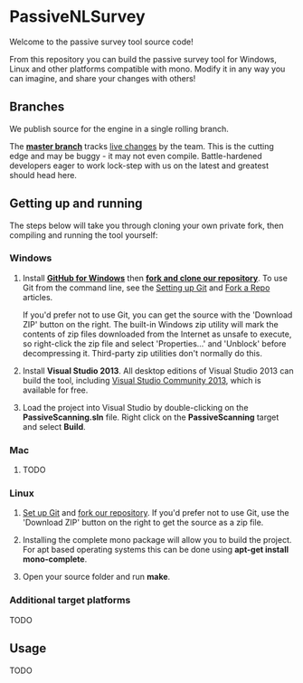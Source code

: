 PassiveNLSurvey
=============

Welcome to the passive survey tool source code!

From this repository you can build the passive survey tool for Windows, Linux and other platforms compatible with mono. Modify it in any way you can imagine, and share your changes with others!

Branches
--------

We publish source for the engine in a single rolling branch.

The **[master branch](https://github.com/radicallyopensecurity/PassiveNLSurvey/tree/master)** tracks [live changes](https://github.com/radicallyopensecurity/PassiveNLSurvey/commits/master) by the team.
This is the cutting edge and may be buggy - it may not even compile. Battle-hardened developers eager to work lock-step with us on the latest and greatest should head here.

Getting up and running
----------------------

The steps below will take you through cloning your own private fork, then compiling and running the tool yourself:

### Windows

1. Install **[GitHub for Windows](https://windows.github.com/)** then **[fork and clone our repository](https://guides.github.com/activities/forking/)**.
   To use Git from the command line, see the [Setting up Git](https://help.github.com/articles/set-up-git/) and [Fork a Repo](https://help.github.com/articles/fork-a-repo/) articles.

   If you'd prefer not to use Git, you can get the source with the 'Download ZIP' button on the right. The built-in Windows zip utility will mark the contents of zip files
   downloaded from the Internet as unsafe to execute, so right-click the zip file and select 'Properties...' and 'Unblock' before decompressing it. Third-party zip utilities don't normally do this.

1. Install **Visual Studio 2013**.
   All desktop editions of Visual Studio 2013 can build the tool, including [Visual Studio Community 2013](http://www.visualstudio.com/products/visual-studio-community-vs), which is available for free.

1. Load the project into Visual Studio by double-clicking on the **PassiveScanning.sln** file. Right click on the **PassiveScanning** target and select **Build**.

### Mac

1. TODO

### Linux

1. [Set up Git](https://help.github.com/articles/set-up-git/) and [fork our repository](https://help.github.com/articles/fork-a-repo/).
   If you'd prefer not to use Git, use the 'Download ZIP' button on the right to get the source as a zip file.

1. Installing the complete mono package will allow you to build the project. For apt based operating systems this can be done using **apt-get install mono-complete**.

1. Open your source folder and run **make**.

### Additional target platforms

TODO

Usage
-----

TODO
